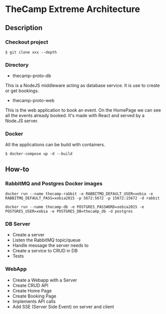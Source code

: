# TheCamp Extreme Architecture

## Description

### Checkout project

`$ git clone xxx --depth`

### Directory

- thecamp-proto-db

This is a NodeJS middleware acting as database service. It is use to create or get bookings.

- thecamp-proto-web

This is the web application to book an event. On the HomePage we can see all the events already booked.
It's made with React and served by a Node.JS server.

### Docker

All the applications can be build with containers.

`$ docker-compose up -d --build`

## How-to

### RabbitMQ and Postgres Docker images

`docker run --name thecamp-rabbit -e RABBITMQ_DEFAULT_USER=xebia -e RABBITMQ_DEFAULT_PASS=xebia2015 -p 5672:5672 -p 15672:15672 -d rabbit`

`docker run --name thecamp-db -e POSTGRES_PASSWORD=xebia2015 -e POSTGRES_USER=xebia -e POSTGRES_DB=thecamp_db -d postgres`

### DB Server

- Create a server
- Listen the RabbitMQ topic/queue
- Handle message the server needs to
- Create a service to CRUD in DB
- Tests

### WebApp

- Create a Webapp with a Server
- Create CRUD API
- Create Home Page
- Create Booking Page
- Implements API calls
- Add SSE (Server Side Event) on server and client
